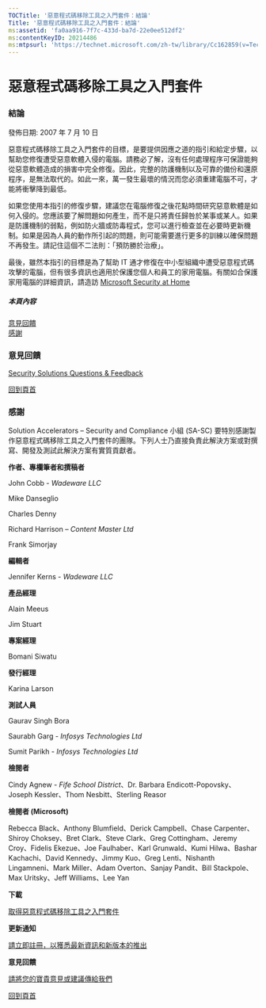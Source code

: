 ```yaml
---
TOCTitle: '惡意程式碼移除工具之入門套件：結論'
Title: '惡意程式碼移除工具之入門套件：結論'
ms:assetid: 'fa0aa916-7f7c-433d-ba7d-22e0ee512df2'
ms:contentKeyID: 20214486
ms:mtpsurl: 'https://technet.microsoft.com/zh-tw/library/Cc162859(v=TechNet.10)'
---
```


惡意程式碼移除工具之入門套件
============================

### 結論

發佈日期: 2007 年 7 月 10 日

惡意程式碼移除工具之入門套件的目標，是要提供因應之道的指引和給定步驟，以幫助您修復遭受惡意軟體入侵的電腦。請務必了解，沒有任何處理程序可保證能夠從惡意軟體造成的損害中完全修復。因此，完整的防護機制以及可靠的備份和還原程序，是無法取代的。如此一來，萬一發生最壞的情況而您必須重建電腦不可，才能將衝擊降到最低。

如果您使用本指引的修復步驟，建議您在電腦修復之後花點時間研究惡意軟體是如何入侵的。您應該要了解問題如何產生，而不是只將責任歸咎於某事或某人。如果是防護機制的弱點，例如防火牆或防毒程式，您可以進行檢查並在必要時更新機制。如果是因為人員的動作所引起的問題，則可能需要進行更多的訓練以確保問題不再發生。請記住這個不二法則：「預防勝於治療」。

最後，雖然本指引的目標是為了幫助 IT 通才修復在中小型組織中遭受惡意程式碼攻擊的電腦，但有很多資訊也適用於保護您個人和員工的家用電腦。有關如合保護家用電腦的詳細資訊，請造訪 [Microsoft Security at Home](https://go.microsoft.com/fwlink/?linkid=42641)

##### 本頁內容

[](#ecae)[意見回饋](#ecae)  
[](#ebae)[感謝](#ebae)

### 意見回饋

[Security Solutions Questions & Feedback](mailto:secwish@microsoft.com?subject=malware%20removal%20starter%20kit)

[](#mainsection)[回到頁首](#mainsection)

### 感謝

Solution Accelerators – Security and Compliance 小組 (SA-SC) 要特別感謝製作惡意程式碼移除工具之入門套件的團隊。下列人士乃直接負責此解決方案或對撰寫、開發及測試此解決方案有實質貢獻者。

**作者、專欄筆者和撰稿者**

John Cobb - *Wadeware LLC*

Mike Danseglio

Charles Denny

Richard Harrison – *Content Master Ltd*

Frank Simorjay

**編輯者**

Jennifer Kerns - *Wadeware LLC*

**產品經理**

Alain Meeus

Jim Stuart

**專案經理**

Bomani Siwatu

**發行經理**

Karina Larson

**測試人員**

Gaurav Singh Bora

Saurabh Garg - *Infosys Technologies Ltd*

Sumit Parikh - *Infosys Technologies Ltd*

**檢閱者**

Cindy Agnew - *Fife School District*、Dr. Barbara Endicott-Popovsky、Joseph Kessler、Thom Nesbitt、Sterling Reasor

**檢閱者 (Microsoft)**

Rebecca Black、Anthony Blumfield、Derick Campbell、Chase Carpenter、Shiroy Choksey、Bret Clark、Steve Clark、Greg Cottingham、Jeremy Croy、Fidelis Ekezue、Joe Faulhaber、Karl Grunwald、Kumi Hilwa、Bashar Kachachi、David Kennedy、Jimmy Kuo、Greg Lenti、Nishanth Lingamneni、Mark Miller、Adam Overton、Sanjay Pandit、Bill Stackpole、Max Uritsky、Jeff Williams、Lee Yan

**下載**

[取得惡意程式碼移除工具之入門套件](https://go.microsoft.com/fwlink/?linkid=93108)

**更新通知**

[請立即註冊，以獲悉最新資訊和新版本的推出](https://go.microsoft.com/fwlink/?linkid=54982)

**意見回饋**

[請將您的寶貴意見或建議傳給我們](https://technet.microsoft.com/zh-tw/mailto:secwish?subject=malware%20removal%20starter%20kit)

[](#mainsection)[回到頁首](#mainsection)
